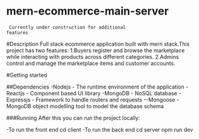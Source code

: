 # mern-ecommerce-main-server

<code> Currently under construction for additional features</code>

#Description
Full stack ecommerce application built with mern stack.This project has two features:
1.Buyers register and browse the marketplace while interacting with products across different categories.
2.Admins control and manage the marketplace items and customer accounts.

#Getting started

##Dependencies
-Nodejs - The runtime environment of
the application
-Reactjs - Component based UI library
-MongoDB - NoSQL database
-Expressjs - Framework to handle routers and requests
--Mongoose - MongoDB object modelling tool to model the database schema

###Running
After this you can run the project locally:

-To run the front end
cd client
-To run the back end
cd server
npm run dev
